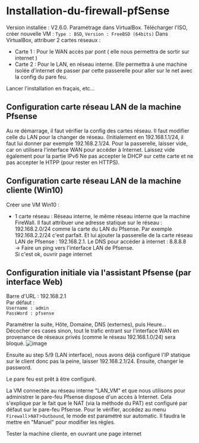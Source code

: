 # Installation-du-firewall-pfSense

Version installée : V2.6.0. Paramétrage dans VirtualBox. Télécharger l'ISO, créer nouvelle VM : `Type : BSD`, `Version : FreeBSD (64bits)`
Dans VirtualBox, attribuer 2 cartes réseaux :
* Carte 1 : Pour le WAN accès par pont ( elle nous permettra de sortir sur internet )
* Carte 2 : Pour le LAN, en réseau interne. Elle permettra à une machine isolée d'internet de passer par cette passerelle pour aller sur le net avec la config du pare feu.

Lancer l'installation en fraçais, etc...  

## Configuration carte réseau LAN de la machine Pfsense  

Au re démarrage, il faut vérifier la config des cartes réseau. Il faut modifier celle du LAN pour la changer de réseau. (Initialement en 192.168.1.1/24, il faut lui donner par exemple 192.168.2.1/24.
Pour la passerelle, laisser vide, car on utilisera l'interface WAN pour accéder à Internet. Laissez vide également pour la partie IPv6
Ne pas accepter le DHCP sur cette carte et ne pas accepter le HTPP (pour rester en HTTPS).

## Configuration carte réseau LAN de la machine cliente (Win10)  
Créer une VM Win10 :
* 1 carte réseau : Réseau interne, le même réseau interne que la machine FireWall.
Il faut attribuer une adresse statique sur le réseau : 192.168.2.0/24 comme la carte du LAN du Pfsense. Par exemple 192.168.2.2/24 c'est parfait. Et lui ajouter la passerelle de la carte réseau LAN de Pfsense : 192.168.2.1.
Le DNS pour accéder à internet : 8.8.8.8  
-> Faire un ping vers l'interface LAN de Pfsense.  
Si c'est ok, ouvrir page internet  

## Configuration initiale via l'assistant Pfsense (par interface Web)
Barre d'URL : 192.168.2.1  
Par défaut :  
`Username : admin`  
`PassWord : pfsense`  

Paramétrer la suite, Hôte, Domaine, DNS (externes), puis Heure...  
Décocher ces cases sinon, tout le trafic entrant sur l'interface WAN en provenance de réseaux privés (comme le réseau 192.168.1.0/24) sera bloqué.
![image](https://github.com/user-attachments/assets/e13fcb0d-b779-49b6-b340-cf7af03e7aff)

Ensuite au step 5/9 (LAN interface), nous avons déjà configuré l'IP statique sur le client donc pas la peine, laisser 192.168.2.1/24.
Ensuite, changer le password.

Le pare feu est prêt à être configuré.

La VM connectée au réseau interne "LAN_VM" et que nous utilisons pour administrer le pare-feu Pfsense dispose d'un accès à Internet. Cela s'explique par le fait que le NAT (via la méthode du PAT) est configuré par défaut sur le pare-feu Pfsense. Pour le vérifier, accédez au menu `Firewall`>`NAT`>`Outbound`, le mode est paramétré sur automatic. Il faudra le mettre en "Manuel" pour modifier les règles.

Tester la machine cliente, en ouvrant une page internet
